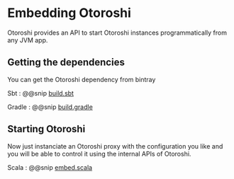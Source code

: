 # Embedding Otoroshi

Otoroshi provides an API to start Otoroshi instances programmatically from any JVM app.

## Getting the dependencies

You can get the Otoroshi dependency from bintray

Sbt
:   @@snip [build.sbt](./snippets/build.sbt)

Gradle
:   @@snip [build.gradle](./snippets/build.gradle)

## Starting Otoroshi

Now just instanciate an Otoroshi proxy with the configuration you like and you will be able to control it using the internal APIs of Otoroshi.

Scala
:   @@snip [embed.scala](./snippets/embed.scala)

